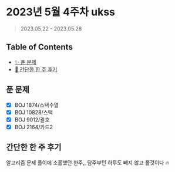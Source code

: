# 2023년 5월 4주차 ukss

> 2023.05.22 - 2023.05.28

## Table of Contents

- [✨ 푼 문제](#푼-문제)
- [🤔 간단한 한 주 후기](#간단한-한-주-후기)

## 푼 문제

<!-- 📕 백준 : BOJ 문제번호/문제제목 e.g. BOJ 2577/숫자의 개수 -->
<!-- 📗 프로그래머스 : PRO 문제번호/문제제목 e.g. PRO 120812/최빈값 구하기 -->
<!-- 백준허브를 사용하시면 프로그래머스의 문제번호도 확인하실 수 있습니다 -->

- [x] BOJ 1874/스택수열
- [x] BOJ 10828/스택
- [x] BOJ 9012/괄호
- [x] BOJ 2164/카드2

## 간단한 한 주 후기

<!-- 한 주 후기를 간단하게 작성해주세요 ! -->

알고리즘 문제 풀이에 소홀했던 한주,, 담주부턴 하루도 빼지 않고 풀것이다 🔥
